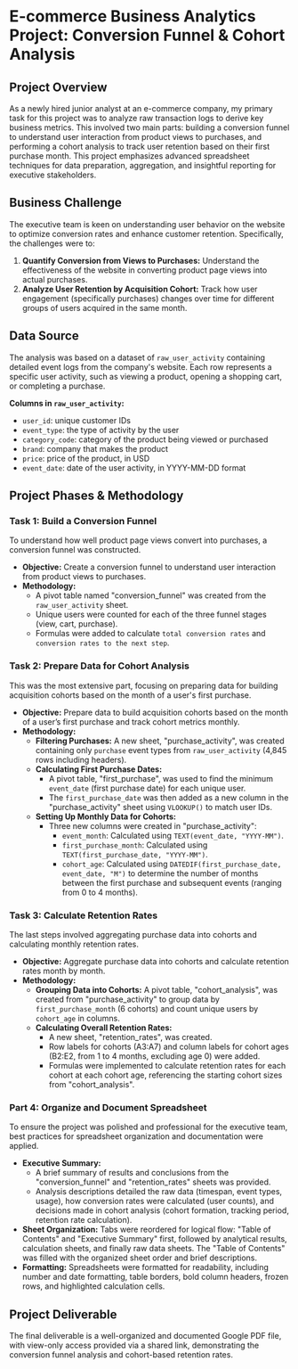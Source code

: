 # E-commerce Business Analytics Project: Conversion Funnel & Cohort Analysis

## Project Overview

As a newly hired junior analyst at an e-commerce company, my primary task for this project was to analyze raw transaction logs to derive key business metrics. This involved two main parts: building a conversion funnel to understand user interaction from product views to purchases, and performing a cohort analysis to track user retention based on their first purchase month. This project emphasizes advanced spreadsheet techniques for data preparation, aggregation, and insightful reporting for executive stakeholders.

## Business Challenge

The executive team is keen on understanding user behavior on the website to optimize conversion rates and enhance customer retention. Specifically, the challenges were to:

1.  **Quantify Conversion from Views to Purchases:** Understand the effectiveness of the website in converting product page views into actual purchases.
2.  **Analyze User Retention by Acquisition Cohort:** Track how user engagement (specifically purchases) changes over time for different groups of users acquired in the same month.

## Data Source

The analysis was based on a dataset of `raw_user_activity` containing detailed event logs from the company's website. Each row represents a specific user activity, such as viewing a product, opening a shopping cart, or completing a purchase.

**Columns in `raw_user_activity`:**
* `user_id`: unique customer IDs
* `event_type`: the type of activity by the user
* `category_code`: category of the product being viewed or purchased
* `brand`: company that makes the product
* `price`: price of the product, in USD
* `event_date`: date of the user activity, in YYYY-MM-DD format

## Project Phases & Methodology

### Task 1: Build a Conversion Funnel

To understand how well product page views convert into purchases, a conversion funnel was constructed.

* **Objective:** Create a conversion funnel to understand user interaction from product views to purchases.
* **Methodology:**
    * A pivot table named "conversion_funnel" was created from the `raw_user_activity` sheet.
    * Unique users were counted for each of the three funnel stages (view, cart, purchase).
    * Formulas were added to calculate `total conversion rates` and `conversion rates to the next step`.

### Task 2: Prepare Data for Cohort Analysis

This was the most extensive part, focusing on preparing data for building acquisition cohorts based on the month of a user's first purchase.

* **Objective:** Prepare data to build acquisition cohorts based on the month of a user’s first purchase and track cohort metrics monthly.
* **Methodology:**
    * **Filtering Purchases:** A new sheet, "purchase_activity", was created containing only `purchase` event types from `raw_user_activity` (4,845 rows including headers).
    * **Calculating First Purchase Dates:**
        * A pivot table, "first_purchase", was used to find the minimum `event_date` (first purchase date) for each unique user.
        * The `first_purchase_date` was then added as a new column in the "purchase_activity" sheet using `VLOOKUP()` to match user IDs.
    * **Setting Up Monthly Data for Cohorts:**
        * Three new columns were created in "purchase_activity":
            * `event_month`: Calculated using `TEXT(event_date, "YYYY-MM")`.
            * `first_purchase_month`: Calculated using `TEXT(first_purchase_date, "YYYY-MM")`.
            * `cohort_age`: Calculated using `DATEDIF(first_purchase_date, event_date, "M")` to determine the number of months between the first purchase and subsequent events (ranging from 0 to 4 months).

### Task 3: Calculate Retention Rates

The last steps involved aggregating purchase data into cohorts and calculating monthly retention rates.

* **Objective:** Aggregate purchase data into cohorts and calculate retention rates month by month.
* **Methodology:**
    * **Grouping Data into Cohorts:** A pivot table, "cohort_analysis", was created from "purchase_activity" to group data by `first_purchase_month` (6 cohorts) and count unique users by `cohort_age` in columns.
    * **Calculating Overall Retention Rates:**
        * A new sheet, "retention_rates", was created.
        * Row labels for cohorts (A3:A7) and column labels for cohort ages (B2:E2, from 1 to 4 months, excluding age 0) were added.
        * Formulas were implemented to calculate retention rates for each cohort at each cohort age, referencing the starting cohort sizes from "cohort_analysis".

### Part 4: Organize and Document Spreadsheet

To ensure the project was polished and professional for the executive team, best practices for spreadsheet organization and documentation were applied.

* **Executive Summary:**
    * A brief summary of results and conclusions from the "conversion_funnel" and "retention_rates" sheets was provided.
    * Analysis descriptions detailed the raw data (timespan, event types, usage), how conversion rates were calculated (user counts), and decisions made in cohort analysis (cohort formation, tracking period, retention rate calculation).
* **Sheet Organization:** Tabs were reordered for logical flow: "Table of Contents" and "Executive Summary" first, followed by analytical results, calculation sheets, and finally raw data sheets. The "Table of Contents" was filled with the organized sheet order and brief descriptions.
* **Formatting:** Spreadsheets were formatted for readability, including number and date formatting, table borders, bold column headers, frozen rows, and highlighted calculation cells.

## Project Deliverable

The final deliverable is a well-organized and documented Google PDF file, with view-only access provided via a shared link, demonstrating the conversion funnel analysis and cohort-based retention rates.
